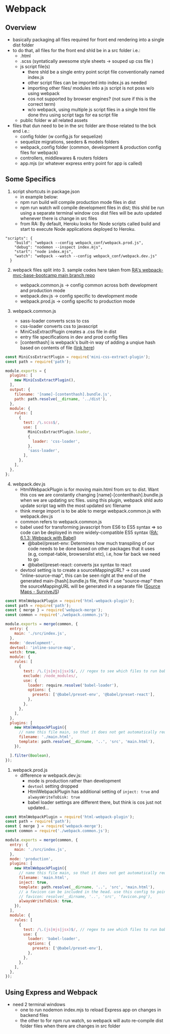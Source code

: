 # Webpack

## Overview

- basically packaging all files required for front end rendering into a single dist folder
- to do that, all files for the front end shld be in a src folder i.e.:
  - .html
  - .scss (syntatically awesome style sheets -> souped up css file )
  - js script file(s)
    - there shld be a single entry point script file conventionally named index.js
    - other script files can be imported into index.js as needed
    - importing other files/ modules into a js script is not poss w/o using webpack
    - cos not supported by browser engines? (not sure if this is the correct term)
    - w/o webpack, using multiple js script files in a single html file done thru using script tags for ea script file
  - public folder w all related assets
- files that dun need to be in the src folder are those related to the bck end i.e.:
  - config folder (w config.js for sequelize)
  - sequelize migrations, seeders & models folders
  - webpack_config folder (common, development & production config files for webpack)
  - controllers, middlewares & routers folders
  - app.mjs (or whatever express entry point for app is called)

## Some Specifics

1. script shortcuts in package.json
   - in example below:
   - npm run build will compile production mode files in dist
   - npm run watch will compile development files in dist; this shld be run using a separate terminal window cos dist files will be auto updated whenever there is change in src files
   - from RA: By default, Heroku looks for Node scripts called build and start to execute Node applications deployed to Heroku.

```code within package.json
"scripts": {
    "build": "webpack --config webpack_conf/webpack.prod.js",
    "debug": "nodemon --inspect index.mjs",
    "start": "node index.mjs",
    "watch": "webpack --watch --config webpack_conf/webpack.dev.js"
  }
```

2. webpack files split into 3. sample codes here taken from [RA's webpack-mvc-base-bootcamp main branch repo](https://github.com/rocketacademy/webpack-mvc-base-bootcamp)

   - webpack.common.js -> config common across both development and production mode
   - webpack.dev.js -> config specific to development mode
   - webpack.prod.js -> config specific to production mode

3. webpack.common.js
   - sass-loader converts scss to css
   - css-loader converts css to javascript
   - MiniCssExtractPlugin creates a .css file in dist
   - entry file specifications in dev and prod config files
   - [contenthash] is webpack's built-in way of adding a unqiue hash based on contents of file ([link here](https://webpack.js.org/guides/caching/))

```webpack.common.js
const MiniCssExtractPlugin = require('mini-css-extract-plugin');
const path = require('path');

module.exports = {
  plugins: [
    new MiniCssExtractPlugin(),
  ],
  output: {
    filename: '[name]-[contenthash].bundle.js',
    path: path.resolve(__dirname, '../dist'),
  },
  module: {
    rules: [
      {
        test: /\.scss$/,
        use: [
          MiniCssExtractPlugin.loader,
          {
            loader: 'css-loader',
          },
          'sass-loader',
        ],
      },
    ],
  },
};
```

4. webpack.dev.js
   - HtmlWebpackPlugin is for moving main.html from src to dist. Want this cos we are constantly changing [name]-[contenthash].bundle.js when we are updating src files. using this plugin, webpack shld auto update script tag with the most updated src filename
   - think merge import is to be able to merge webpack.common.js with webpack.dev.js
   - common refers to webpack.common.js
   - babel used for transforming javascript from ES6 to ES5 syntax => so code can be deployed in more widely-compatible ES5 syntax ([RA: 6.1.3: Webpack with Babel](https://bootcamp.rocketacademy.co/6-frontend-infrastructure/6.1-webpack/6.1.3-webpack-with-babel))
     - @babel/preset-env: Determines how much transpiling of our code needs to be done based on other packages that it uses (e.g, compat-table, browserslist etc), i.e, how far back we need to go
     - @babel/preset-react: converts jsx syntax to react
   - devtool setting is to create a sourceMappingURL? -> cos used "inline-source-map", this can be seen right at the end of the generated main-[hash].bundle.js file, think if use "source-map" then the sourceMappingURL will be generated in a separate file ([Source Maps - SurviveJS](https://survivejs.com/webpack/building/source-maps/))

```webpack.dev.js
const HtmlWebpackPlugin = require('html-webpack-plugin');
const path = require('path');
const { merge } = require('webpack-merge');
const common = require('./webpack.common.js');

module.exports = merge(common, {
  entry: {
    main: './src/index.js',
  },
  mode: 'development',
  devtool: 'inline-source-map',
  watch: true,
  module: {
    rules: [
      {
        test: /\.(js|mjs|jsx)$/, // regex to see which files to run babel on
        exclude: /node_modules/,
        use: {
          loader: require.resolve('babel-loader'),
          options: {
            presets: ['@babel/preset-env', '@babel/preset-react'],
          },
        },
      },
    ],
  },
  plugins: [
    new HtmlWebpackPlugin({
      // name this file main, so that it does not get automatically requested as a static file
      filename: './main.html',
      template: path.resolve(__dirname, '..', 'src', 'main.html'),
    }),

  ].filter(Boolean),
});
```

1. webpack.prod.js
   - difference w webpack.dev.js:
     - mode is production rather than development
     - `devtool` setting dropped
     - HtmlWebpackPlugin has additional setting of `inject: true` and `alwaysWriteToDisk: true`
     - babel loader settings are different there, but think is cos just not updated...

```webpack.prod.js
const HtmlWebpackPlugin = require('html-webpack-plugin');
const path = require('path');
const { merge } = require('webpack-merge');
const common = require('./webpack.common.js');

module.exports = merge(common, {
  entry: {
    main: './src/index.js',
  },
  mode: 'production',
  plugins: [
    new HtmlWebpackPlugin({
      // name this file main, so that it does not get automatically requested as a static file
      filename: 'main.html',
      inject: true,
      template: path.resolve(__dirname, '..', 'src', 'main.html'),
      // a favicon can be included in the head. use this config to point to it
      // favicon: resolve(__dirname, '..', 'src', 'favicon.png'),
      alwaysWriteToDisk: true,
    }),
  ],
  module: {
    rules: [
      {
        test: /\.(js|mjs|jsx)$/, // regex to see which files to run babel on
        use: {
          loader: 'babel-loader',
          options: {
            presets: ['@babel/preset-env'],
          },
        },
      },
    ],
  },
});
```

## Using Express and Webpack

- need 2 terminal windows
  - one to run nodemon index.mjs to reload Express app on changes in backend files
  - the other to for npm run watch, so webpack will auto re-compile dist folder files when there are changes in src folder
